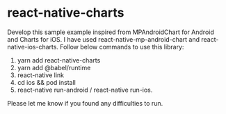 # react-native-charts
Develop this sample example inspired from  MPAndroidChart for Android and Charts for iOS.
I have used react-native-mp-android-chart and react-native-ios-charts.
Follow below commands to use this library:

1. yarn add react-native-charts
2. yarn add @babel/runtime
3. react-native link
4. cd ios && pod install
5. react-native run-android / react-native run-ios.

Please let me know if you found any difficulties to run.

